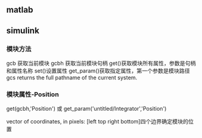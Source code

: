 ## matlab

## simulink

### 模块方法
gcb 获取当前模块
gcbh 获取当前模块句柄
get()获取模块所有属性，参数是句柄和属性名称
set()设置属性
get_param()获取指定属性，第一个参数是模块路径
gcs returns the full pathname of the current system.
### 模块属性-Position

get(gcbh,'Position')
或
get_param('untitled/Integrator','Position')

vector of coordinates, in pixels: [left top right bottom]四个边界确定模块的位置
